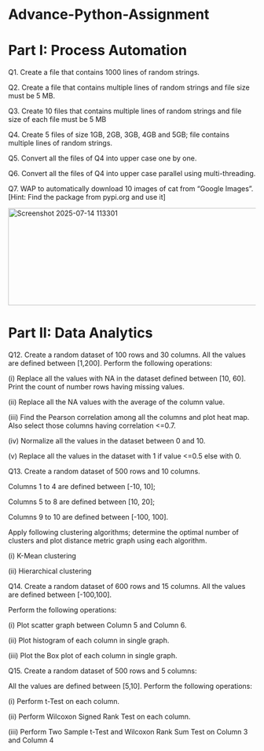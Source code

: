 # Advance-Python-Assignment
# Part I: Process Automation
 Q1. Create a file that contains 1000 lines of random strings.

 Q2. Create a file that contains multiple lines of random strings and file size must be 5 MB.

 Q3. Create 10 files that contains multiple lines of random strings and file size of each file must be 5 MB

 Q4. Create 5 files of size 1GB, 2GB, 3GB, 4GB and 5GB; file contains multiple lines of random strings.

 Q5. Convert all the files of Q4 into upper case one by one.

 Q6. Convert all the files of Q4 into upper case parallel using multi-threading.

 Q7. WAP to automatically download 10 images of cat from “Google Images”. [Hint: Find the package from pypi.org and use it]

<img width="1007" height="198" alt="Screenshot 2025-07-14 113301" src="https://github.com/user-attachments/assets/a668a26d-a525-4607-93ce-9c0dcd574dc7" />


# Part II: Data Analytics
Q12. Create a random dataset of 100 rows and 30 columns. All the values are defined between [1,200]. Perform the following operations:

(i) Replace all the values with NA in the dataset defined between [10, 60]. Print the count of number rows having missing values.

(ii) Replace all the NA values with the average of the column value.

(iii) Find the Pearson correlation among all the columns and plot heat map. Also select those columns having correlation <=0.7.

(iv) Normalize all the values in the dataset between 0 and 10.

(v) Replace all the values in the dataset with 1 if value <=0.5 else with 0.

Q13. Create a random dataset of 500 rows and 10 columns.

Columns 1 to 4 are defined between [-10, 10];

Columns 5 to 8 are defined between [10, 20];

Columns 9 to 10 are defined between [-100, 100].

Apply following clustering algorithms; determine the optimal number of clusters and plot distance metric graph using each algorithm.

(i) K-Mean clustering

(ii) Hierarchical clustering

Q14. Create a random dataset of 600 rows and 15 columns. All the values are defined between [-100,100].

Perform the following operations:

(i) Plot scatter graph between Column 5 and Column 6.

(ii) Plot histogram of each column in single graph.

(iii) Plot the Box plot of each column in single graph.

Q15. Create a random dataset of 500 rows and 5 columns:

All the values are defined between [5,10]. Perform the following operations:

(i) Perform t-Test on each column.

(ii) Perform Wilcoxon Signed Rank Test on each column.

(iii) Perform Two Sample t-Test and Wilcoxon Rank Sum Test on Column 3 and Column 4
